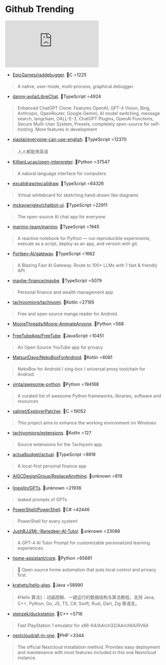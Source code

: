# Github Trending 
 ![daily-bing](https://api.isoyu.com/bing_images.php) 
 - [EpicGames/raddebugger](https://github.com/EpicGames/raddebugger). 💪C ⭐1225 
 > A native, user-mode, multi-process, graphical debugger. 
 - [danny-avila/LibreChat](https://github.com/danny-avila/LibreChat). 💪TypeScript ⭐4924 
 > Enhanced ChatGPT Clone: Features OpenAI, GPT-4 Vision, Bing, Anthropic, OpenRouter, Google Gemini, AI model switching, message search, langchain, DALL-E-3, ChatGPT Plugins, OpenAI Functions, Secure Multi-User System, Presets, completely open-source for self-hosting. More features in development 
 - [xiaolai/everyone-can-use-english](https://github.com/xiaolai/everyone-can-use-english). 💪TypeScript ⭐12370 
 > 人人都能用英语 
 - [KillianLucas/open-interpreter](https://github.com/KillianLucas/open-interpreter). 💪Python ⭐37547 
 > A natural language interface for computers 
 - [excalidraw/excalidraw](https://github.com/excalidraw/excalidraw). 💪TypeScript ⭐64326 
 > Virtual whiteboard for sketching hand-drawn like diagrams 
 - [mckaywrigley/chatbot-ui](https://github.com/mckaywrigley/chatbot-ui). 💪TypeScript ⭐22911 
 > The open-source AI chat app for everyone. 
 - [marimo-team/marimo](https://github.com/marimo-team/marimo). 💪TypeScript ⭐1945 
 > A reactive notebook for Python — run reproducible experiments, execute as a script, deploy as an app, and version with git. 
 - [Portkey-AI/gateway](https://github.com/Portkey-AI/gateway). 💪TypeScript ⭐1662 
 > A Blazing Fast AI Gateway. Route to 100+ LLMs with 1 fast & friendly API. 
 - [maybe-finance/maybe](https://github.com/maybe-finance/maybe). 💪TypeScript ⭐5079 
 > Personal finance and wealth management app 
 - [tachiyomiorg/tachiyomi](https://github.com/tachiyomiorg/tachiyomi). 💪Kotlin ⭐27195 
 > Free and open source manga reader for Android. 
 - [MooreThreads/Moore-AnimateAnyone](https://github.com/MooreThreads/Moore-AnimateAnyone). 💪Python ⭐568 
 >  
 - [FreeTubeApp/FreeTube](https://github.com/FreeTubeApp/FreeTube). 💪JavaScript ⭐10451 
 > An Open Source YouTube app for privacy 
 - [MatsuriDayo/NekoBoxForAndroid](https://github.com/MatsuriDayo/NekoBoxForAndroid). 💪Kotlin ⭐6081 
 > NekoBox for Android / sing-box / universal proxy toolchain for Android 
 - [vinta/awesome-python](https://github.com/vinta/awesome-python). 💪Python ⭐194168 
 > A curated list of awesome Python frameworks, libraries, software and resources 
 - [valinet/ExplorerPatcher](https://github.com/valinet/ExplorerPatcher). 💪C ⭐19052 
 > This project aims to enhance the working environment on Windows 
 - [tachiyomiorg/extensions](https://github.com/tachiyomiorg/extensions). 💪Kotlin ⭐127 
 > Source extensions for the Tachiyomi app. 
 - [actualbudget/actual](https://github.com/actualbudget/actual). 💪TypeScript ⭐9818 
 > A local-first personal finance app 
 - [AIGCDesignGroup/ReplaceAnything](https://github.com/AIGCDesignGroup/ReplaceAnything). 💪unknown ⭐819 
 >  
 - [linexjlin/GPTs](https://github.com/linexjlin/GPTs). 💪unknown ⭐21936 
 > leaked prompts of GPTs 
 - [PowerShell/PowerShell](https://github.com/PowerShell/PowerShell). 💪C# ⭐42446 
 > PowerShell for every system! 
 - [JushBJJ/Mr.-Ranedeer-AI-Tutor](https://github.com/JushBJJ/Mr.-Ranedeer-AI-Tutor). 💪unknown ⭐23088 
 > A GPT-4 AI Tutor Prompt for customizable personalized learning experiences. 
 - [home-assistant/core](https://github.com/home-assistant/core). 💪Python ⭐65681 
 > 🏡 Open source home automation that puts local control and privacy first. 
 - [krahets/hello-algo](https://github.com/krahets/hello-algo). 💪Java ⭐58990 
 > 《Hello 算法》：动画图解、一键运行的数据结构与算法教程，支持 Java, C++, Python, Go, JS, TS, C#, Swift, Rust, Dart, Zig 等语言。 
 - [stenzek/duckstation](https://github.com/stenzek/duckstation). 💪C++ ⭐5716 
 > Fast PlayStation 1 emulator for x86-64/AArch32/AArch64/RV64 
 - [nextcloud/all-in-one](https://github.com/nextcloud/all-in-one). 💪PHP ⭐3344 
 > The official Nextcloud installation method. Provides easy deployment and maintenance with most features included in this one Nextcloud instance. 
 